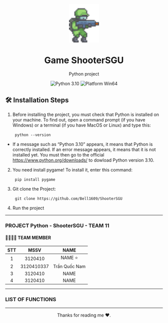 <p align="center">
  <img width="96" align="center" src="img/tile/15.png" alt="logo">
</p>
  <h1 align="center">
  Game ShooterSGU
</h1>
<p align="center">
  Python project
</p>

<p align="center">

  <a style="text-decoration:none">
    <img src="https://img.shields.io/badge/Python-3.10-blue.svg?color=00B16A" alt="Python 3.10"/>
  </a>

  <a style="text-decoration:none">
    <img src="https://img.shields.io/badge/Platform-Win64%20-blue?color=00B16A" alt="Platform Win64"/>
  </a>
</p>

## 🛠️ Installation Steps

1. Before installing the project, you must check that Python is installed on your machine. To find out, open a command prompt (if you have Windows) or a terminal (if you have MacOS or Linux) and type this:
    
   ```shell
    python --version
   ```
 - If a message such as “Python 3.10” appears, it means that Python is correctly installed. If an error message appears, it means that it is not installed yet. You must then go to the official https://www.python.org/downloads/ to dowload Python version 3.10.
2. You need install pygame! To install it, enter this command:
   ```shell
    pip install pygame
   ```
3. Git clone the Project:
   ```shell
    git clone https://github.com/Bell1609/ShooterSGU
    ```
4. Run the project
   
--------------------------

### PROJECT Python - ShooterSGU - TEAM 11 

#### 👨‍👨‍👦‍👦 TEAM MEMBER
| STT | MSSV | NAME  |
|:-------:|:------:|:-------:|
|  1  |  3120410  |   NAME ⭐  |
|  2  |  3120410337  |   Trần Quốc Nam    |
|  3  | 3120410 | NAME |
|  4  | 3120410 | NAME |

-----------------------------------------------------------------------------------------------
### LIST OF FUNCTIONS


-----------------------------------------------------------------------------------------------
<p align="center">
  Thanks for reading me ❤️.
</p>

